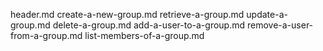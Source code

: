header.md
create-a-new-group.md
retrieve-a-group.md
update-a-group.md
delete-a-group.md
add-a-user-to-a-group.md
remove-a-user-from-a-group.md
list-members-of-a-group.md